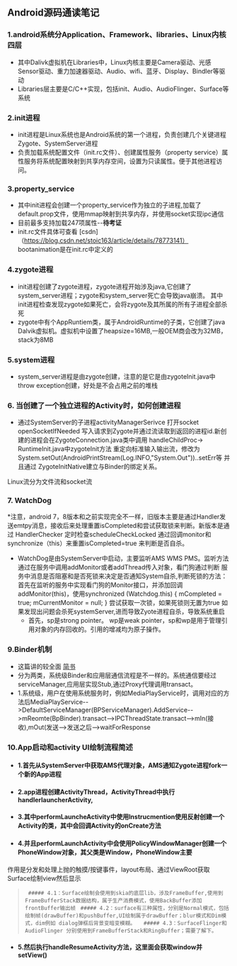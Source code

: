 
## Android源码通读笔记

### 1.android系统分Application、Framework、libraries、Linux内核四层

  * 其中Dalivk虚拟机在Libraries中，Linux内核主要是Camera驱动、光感Sensor驱动、重力加速器驱动、Audio、wifi、蓝牙、Display、Bindler等驱动
  * Libraries层主要是C/C++实现，包括init、Audio、AudioFlinger、Surface等系统
  
### 2.init进程
  * init进程是Linux系统也是Android系统的第一个进程，负责创建几个关键进程Zygote、SystemServer进程
  * 负责加载系统配置文件（init.rc文件）、创建属性服务（property service）属性服务将系统配置映射到共享内存空间，设置为只读属性。便于其他进程访问。
  
### 3.property_service  
  + 其中init进程会创建一个property_service作为独立的子进程,加载了default.prop文件，使用mmap映射到共享内存，并使用socket实现ipc通信
  + 目前最多支持加载247项属性--**待考证** 
  + init.rc文件具体可查看 [csdn]（https://blog.csdn.net/stoic163/article/details/78773141） bootanimation是在init.rc中定义的

### 4.zygote进程
  * init进程创建了zygote进程，zygote进程开始涉及java,它创建了system_server进程；zygote和system_server死亡会导致java崩溃。
  其中init进程检查发现zygote如果死亡，会将zygote及其所属的所有子进程全部杀死
  * zygote中有个AppRuntiem类，属于AndroidRuntime的子类，它创建了java Dalvik虚拟机。虚拟机中设置了heapsize=16MB,一般OEM商会改为32MB，stack为8MB
  
### 5.system进程
  * system_server进程是由zygote创建，注意的是它是由zygoteInit.java中throw exception创建，好处是不会占用之前的堆栈
  
### 6. 当创建了一个独立进程的Activity时，如何创建进程
  * 通过SystemServer的子进程activityManagerSerivce
  打开socket openSocketIfNeeded 写入请求到Zygote并通过流读取到返回的进程id.新创建的进程会在ZygoteConnection.java类中调用 handleChildProc->
  RuntimeInit.java中zygoteInit方法 重定向标准输入输出流，修改为System.setOut(AndroidPrintStream(Log.INFO,"System.Out"))..setErr等
  并且通过 ZygoteInitNative建立与Binder的绑定关系。
  
  Linux流分为文件流和socket流

### 7. WatchDog
*注意，android 7，8版本和之前实现完全不一样，旧版本主要是通过Handler发送emtpy消息，接收后来处理重置isCompleted和尝试获取锁来判断。新版本是通过
HandlerChecker 定时检查scheduleCheckLocked  通过回调monitor和synchronize（this）来重置isCompleted=true 来判断是否自杀。
* WatchDog是由SystemServer中启动，主要监听AMS WMS PMS。监听方法 通过在服务中调用addMonitor或者addThread传入对象，看门狗通过判断 服务中消息是否阻塞和是否死锁来决定是否通知System自杀,判断死锁的方法：首先在监听的服务中实现看门狗的Monitor接口，并添加回调addMonitor(this)，使用synchronized (Watchdog.this) {
                mCompleted = true;
                mCurrentMonitor = null;
            }
            尝试获取一次锁，如果死锁则无置为true
如果发现出问题会杀死systemServer,进而导致Zyote进程自杀，导致系统重启
    * 首先，sp是strong pointer。 wp是weak pointer，sp和wp是用于管理引用对象的内存回收的。引用的增减均为原子操作。
  
### 9.Binder机制
  * 这篇讲的较全面 [简书](https://www.jianshu.com/p/b4a8be5c6300 "简书")  
  * 分为两类，系统级Binder和应用层通信流程是不一样的。系统通信要经过serviceManager,应用层实现Stub,通过Proxy代理调用transact。
  * 1.系统级，用户在使用系统服务时，例如MediaPlayService时，调用对应的方法后MediaPlayService-->DefaultServiceManager(BPServiceManager).AddService-->mReomte(BpBinder).transact-->IPCThreadState.transact-->mIn(接收),mOut(发送-->发送之后-->waitForResponse
  
### 10.App启动和activity UI绘制流程简述


 * #### 1.首先从SystemServer中获取AMS代理对象，AMS通知Zygote进程fork一个新的App进程
 * #### 2.app进程创建ActivityThread，ActivityThread中执行handlerlauncherActivity,
 * #### 3.其中performLauncheActivity中使用Instrucmention使用反射创建一个Activity的类，其中会回调Activity的onCreate方法
 * #### 4.并且performLaunchActivity中会使用PolicyWindowManager创建一个PhoneWindow对象，其父类是Window，PhoneWindow主要
  作用是分发和处理上抛的触摸/按键事件，layout布局、通过ViewRoot获取Surface绘制view然后显示
 > ` ##### 4.1：Surface绘制会使用到skia的底层lib，涉及FrameBuffer,使用到 FrameBufferStack数据结构，属于生产消费模式，使用BackBuffer添加
   frontBuffer输出帧`
 > ` ##### 4.2：surface有三种属性，分别是Normal模式，包括绘制帧(drawBuffer)和pushBuffer,UI绘制属于drawBuffer；blur模式和Dim模式，dim例如
   dialog弹框后背景变暗变模糊。`
 > `  ##### 4.3：SurfaceFlinger和AudioFlinger 分别使用到FrameBufferStack和RingBuffer；需要了解下。`
 * #### 5.然后执行handleResumeActivity方法，这里面会获取window并setView()
           
  
